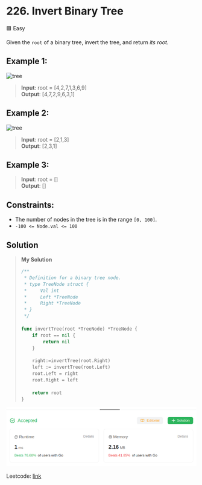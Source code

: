 # 226. Invert Binary Tree
🟩 Easy

Given the `root` of a binary tree, invert the tree, and return *its root.*

## Example 1:
![tree](https://assets.leetcode.com/uploads/2021/03/14/invert1-tree.jpg)
> **Input**: root = [4,2,7,1,3,6,9] \
> **Output**: [4,7,2,9,6,3,1] 

## Example 2:
![tree](https://assets.leetcode.com/uploads/2021/03/14/invert2-tree.jpg)
> **Input**: root = [2,1,3] \
> **Output**: [2,3,1]

## Example 3:
> **Input**: root = [] \
> **Output**: []

## Constraints:
* The number of nodes in the tree is in the range `[0, 100]`.
* `-100 <= Node.val <= 100`

## Solution
> **My Solution**
> ```go
> /**
>  * Definition for a binary tree node.
>  * type TreeNode struct {
>  *     Val int
>  *     Left *TreeNode
>  *     Right *TreeNode
>  * }
>  */
>  
> func invertTree(root *TreeNode) *TreeNode {
>     if root == nil {
>         return nil
>     }
> 
>     right:=invertTree(root.Right)
>     left := invertTree(root.Left)
>     root.Left = right
>     root.Right = left
> 
>     return root
> }
> ```

![result](226.png)

Leetcode: [link](https://leetcode.com/problems/invert-binary-tree/description/)